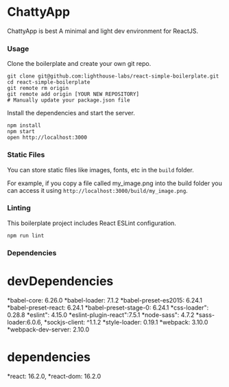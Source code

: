ChattyApp
=====================
ChattyApp is best
A minimal and light dev environment for ReactJS.

### Usage

Clone the boilerplate and create your own git repo.

```
git clone git@github.com:lighthouse-labs/react-simple-boilerplate.git
cd react-simple-boilerplate
git remote rm origin
git remote add origin [YOUR NEW REPOSITORY]
# Manually update your package.json file
```

Install the dependencies and start the server.

```
npm install
npm start
open http://localhost:3000
```

### Static Files

You can store static files like images, fonts, etc in the `build` folder.

For example, if you copy a file called my_image.png into the build folder you can access it using `http://localhost:3000/build/my_image.png`.

### Linting

This boilerplate project includes React ESLint configuration.

```
npm run lint
```

### Dependencies

devDependencies
===============
*babel-core: 6.26.0
*babel-loader: 7.1.2
*babel-preset-es2015: 6.24.1
*babel-preset-react: 6.24.1
*babel-preset-stage-0: 6.24.1
*css-loader": 0.28.8
*eslint": 4.15.0
*eslint-plugin-react":7.5.1
*node-sass": 4.7.2
*sass-loader:6.0.6,
*sockjs-client: ^1.1.2
*style-loader: 0.19.1
*webpack: 3.10.0
*webpack-dev-server: 2.10.0

dependencies
=============
*react: 16.2.0,
*react-dom: 16.2.0

